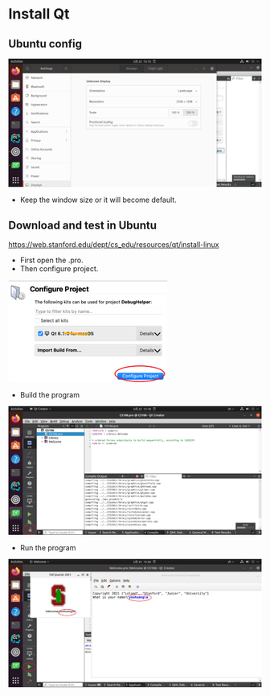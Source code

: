 # Install Qt

## Ubuntu config

<img src="img/202202221515368.png" style="zoom:50%;" />

- Keep the window size or it will become default.

## Download and test in Ubuntu

https://web.stanford.edu/dept/cs_edu/resources/qt/install-linux

- First open the .pro.
- Then configure project.

<img src="img/202202221520466.png" style="zoom:50%;" />

- Build the program

![](img/202202221519726.png)

- Run the program

<img src="img/image-20220222152632740.png" alt="image-20220222152632740" style="zoom:50%;" />

